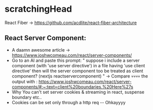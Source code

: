 # scratchingHead


React Fiber -> https://github.com/acdlite/react-fiber-architecture


## React Server Component:
 - A daamn awesome article -> https://www.joshwcomeau.com/react/server-components/
 - Go to an AI and paste this prompt: 
  " suppose i include a server component (with 'use server directive') in a file having 'use client directive' then  will the server component too be treated as client component? (nextjs reactservercomponent) " -> Compare 💀💀💀💀 the output with  : https://www.joshwcomeau.com/react/server-components/#:~:text=client%20boundaries.%20Here%27s
 - Why You can't set server cookies & streaming in react, suspense boundary etc..
 - Cookies can be set only through a http req -- Ohkayyyy
